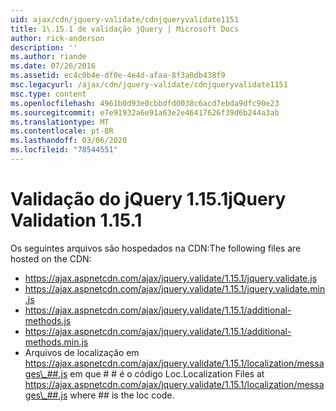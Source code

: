 ```yaml
---
uid: ajax/cdn/jquery-validate/cdnjqueryvalidate1151
title: 1\.15.1 de validação jQuery | Microsoft Docs
author: rick-anderson
description: ''
ms.author: riande
ms.date: 07/26/2016
ms.assetid: ec4c0b4e-df0e-4e4d-afaa-8f3a0db438f9
msc.legacyurl: /ajax/cdn/jquery-validate/cdnjqueryvalidate1151
msc.type: content
ms.openlocfilehash: 4961b0d93e0cbbdfd0038c6acd7ebda9dfc90e23
ms.sourcegitcommit: e7e91932a6e91a63e2e46417626f39d6b244a3ab
ms.translationtype: MT
ms.contentlocale: pt-BR
ms.lasthandoff: 03/06/2020
ms.locfileid: "78544551"
---
```

# <a name="jquery-validation-1151"></a><span data-ttu-id="069eb-102">Validação do jQuery 1.15.1</span><span class="sxs-lookup"><span data-stu-id="069eb-102">jQuery Validation 1.15.1</span></span>

<span data-ttu-id="069eb-103">Os seguintes arquivos são hospedados na CDN:</span><span class="sxs-lookup"><span data-stu-id="069eb-103">The following files are hosted on the CDN:</span></span>

- https://ajax.aspnetcdn.com/ajax/jquery.validate/1.15.1/jquery.validate.js
- https://ajax.aspnetcdn.com/ajax/jquery.validate/1.15.1/jquery.validate.min.js
- https://ajax.aspnetcdn.com/ajax/jquery.validate/1.15.1/additional-methods.js
- https://ajax.aspnetcdn.com/ajax/jquery.validate/1.15.1/additional-methods.min.js
- <span data-ttu-id="069eb-104">Arquivos de localização em https://ajax.aspnetcdn.com/ajax/jquery.validate/1.15.1/localization/messages\_##.js em que # # é o código Loc.</span><span class="sxs-lookup"><span data-stu-id="069eb-104">Localization Files at https://ajax.aspnetcdn.com/ajax/jquery.validate/1.15.1/localization/messages\_##.js where ## is the loc code.</span></span>
